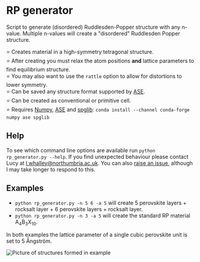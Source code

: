 # RP generator

Script to generate (disordered) Ruddlesden-Popper structure with any n-value. 
Multiple n-values will create a "disordered" Ruddlesden Popper structure.

⭐ Creates material in a high-symmetry tetragonal structure.  
⭐ After creating you must relax the atom positions **and** lattice parameters to find equilibrium structure.  
⭐ You may also want to use the `rattle` option to allow for distortions to lower symmetry.  
⭐ Can be saved any structure format supported by [ASE](https://wiki.fysik.dtu.dk/ase/).  
⭐ Can be created as conventional or primitive cell.  
⭐ Requires [Numpy](https://numpy.org/), [ASE](https://wiki.fysik.dtu.dk/ase/) and [spglib](https://spglib.readthedocs.io/en/stable/index.html): `conda install --channel conda-forge numpy ase spglib`

## Help

To see which command line options are available run `python rp_generator.py --help`. If you find unexpected behaviour please contact Lucy at l.whalley@northumbria.ac.uk. You can also [raise an issue](https://github.com/NU-CEM/rp_generator/issues), although I may take longer to respond to this.

## Examples

- `python rp_generator.py -n 5 6 -a 5` will create 5 perovskite layers + rocksalt layer + 6 perovskite layers + rocksalt layer.
- `python rp_generator.py -n 3 -a 5` will create the standard RP material A<sub>4</sub>B<sub>3</sub>X<sub>10</sub>.

In both examples the lattice parameter of a single cubic perovskite unit is set to 5 Ångström.

![Picture of structures formed in example](./example_structures.png)




